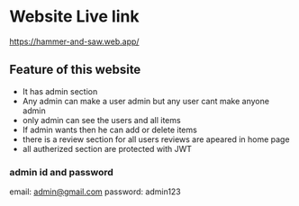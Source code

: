 # Website Live link 
https://hammer-and-saw.web.app/

## Feature of this website

* It has admin section
* Any admin can make a user admin but any user cant make anyone admin
* only admin can see the users and all items
* If admin wants then he can add or delete items
* there is a review section for all users reviews are apeared in home page 
* all autherized section are protected with JWT 


### admin id and password 
email: admin@gmail.com
password: admin123
